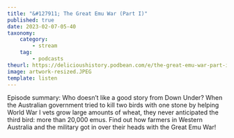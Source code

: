 ```yaml
---
title: "&#127911; The Great Emu War (Part I)"
published: true
date: 2023-02-07-05-40
taxonomy:
    category:
        - stream
    tag:
        - podcasts
theurl: https://delicioushistory.podbean.com/e/the-great-emu-war-part-i/
image: artwork-resized.JPEG
template: listen
---
```


Episode summary: Who doesn&rsquo;t like a good story from Down Under? When the Australian government tried to kill two birds with one stone by helping World War I vets grow large amounts of wheat, they never anticipated the third bird: more than 20,000 emus. Find out how farmers in Western Australia and the military got in over their heads with the Great Emu War!

